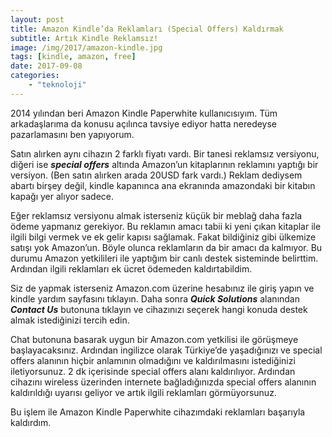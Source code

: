 ```yaml
---
layout: post
title: Amazon Kindle’da Reklamları (Special Offers) Kaldırmak
subtitle: Artık Kindle Reklamsız!
image: /img/2017/amazon-kindle.jpg
tags: [kindle, amazon, free]
date: 2017-09-08
categories:
    - "teknoloji"
---
```


2014 yılından beri Amazon Kindle Paperwhite kullanıcısıyım. Tüm arkadaşlarıma da konusu açılınca tavsiye ediyor hatta neredeyse pazarlamasını ben yapıyorum.

Satın alırken aynı cihazın 2 farklı fiyatı vardı. Bir tanesi reklamsız versiyonu, diğeri ise ***special offers*** altında Amazon’un kitaplarının reklamını yaptığı bir versiyon. (Ben satın alırken arada 20USD fark vardı.) Reklam dediysem abartı birşey değil, kindle kapanınca ana ekranında amazondaki bir kitabın kapağı yer alıyor sadece.

Eğer reklamsız versiyonu almak isterseniz küçük bir meblağ daha fazla ödeme yapmanız gerekiyor. Bu reklamın amacı tabii ki yeni çıkan kitaplar ile ilgili bilgi vermek ve ek gelir kapısı sağlamak. Fakat bildiğiniz gibi ülkemize satışı yok Amazon’un. Böyle olunca reklamların da bir amacı da kalmıyor. Bu durumu Amazon yetkilileri ile yaptığım bir canlı destek sisteminde belirttim. Ardından ilgili reklamları ek ücret ödemeden kaldırtabildim.

Siz de yapmak isterseniz Amazon.com üzerine hesabınız ile giriş yapın ve kindle yardım sayfasını tıklayın. Daha sonra ***Quick Solutions*** alanından ***Contact Us*** butonuna tıklayın ve cihazınızı seçerek hangi konuda destek almak istediğinizi tercih edin.

Chat butonuna basarak uygun bir Amazon.com yetkilisi ile görüşmeye başlayacaksınız. Ardından ingilizce olarak Türkiye’de yaşadığınızı ve special offers alanının hiçbir anlamının olmadığını ve kaldırılmasını istediğinizi iletiyorsunuz. 2 dk içerisinde special offers alanı kaldırılıyor. Ardından cihazını wireless üzerinden internete bağladığınızda special offers alanının kaldırıldığı uyarısı geliyor ve artık ilgili reklamları görmüyorsunuz.

Bu işlem ile Amazon Kindle Paperwhite cihazımdaki reklamları başarıyla kaldırdım.
